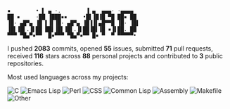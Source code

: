 ```
▪        • ▌ ▄ ·.        ▐ ▄  ▄▄▄· ·▄▄▄▄  
██ ▪     ·██ ▐███▪▪     •█▌▐█▐█ ▀█ ██▪ ██ 
▐█· ▄█▀▄ ▐█ ▌▐▌▐█· ▄█▀▄ ▐█▐▐▌▄█▀▀█ ▐█· ▐█▌
▐█▌▐█▌.▐▌██ ██▌▐█▌▐█▌.▐▌██▐█▌▐█ ▪▐▌██. ██ 
▀▀▀ ▀█▄▀▪▀▀  █▪▀▀▀ ▀█▄▀▪▀▀ █▪ ▀  ▀ ▀▀▀▀▀•
```
I pushed **2083** commits, opened **55** issues, submitted **71** pull requests, received **116** stars across **88** personal projects and contributed to **3** public repositories.

Most used languages across my projects:

![C](https://img.shields.io/static/v1?style=flat-square&label=%E2%A0%80&color=555&labelColor=%23555555&message=C%EF%B8%B133.7%25)
![Emacs Lisp](https://img.shields.io/static/v1?style=flat-square&label=%E2%A0%80&color=555&labelColor=%23c065db&message=Emacs%20Lisp%EF%B8%B127.2%25)
![Perl](https://img.shields.io/static/v1?style=flat-square&label=%E2%A0%80&color=555&labelColor=%230298c3&message=Perl%EF%B8%B121.2%25)
![CSS](https://img.shields.io/static/v1?style=flat-square&label=%E2%A0%80&color=555&labelColor=%23563d7c&message=CSS%EF%B8%B11.9%25)
![Common Lisp](https://img.shields.io/static/v1?style=flat-square&label=%E2%A0%80&color=555&labelColor=%233fb68b&message=Common%20Lisp%EF%B8%B11.5%25)
![Assembly](https://img.shields.io/static/v1?style=flat-square&label=%E2%A0%80&color=555&labelColor=%236E4C13&message=Assembly%EF%B8%B11.3%25)
![Makefile](https://img.shields.io/static/v1?style=flat-square&label=%E2%A0%80&color=555&labelColor=%23427819&message=Makefile%EF%B8%B11.3%25)
![Other](https://img.shields.io/static/v1?style=flat-square&label=%E2%A0%80&color=555&labelColor=%23ededed&message=Other%EF%B8%B111.5%25)
